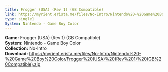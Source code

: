```yaml
---
title: Frogger (USA) (Rev 1) (GB Compatible)
link: https://myrient.erista.me/files/No-Intro/Nintendo%20-%20Game%20Boy%20Color/Frogger%20(USA)%20(Rev%201)%20(GB%20Compatible).zip
type: single1
System: Nintendo - Game Boy Color
---
```

<b>Game:</b> Frogger (USA) (Rev 1) (GB Compatible)<br>
<b>System:</b> Nintendo - Game Boy Color<br>
<b>Collection:</b> No-Intro<br>
<b>Download:</b> https://myrient.erista.me/files/No-Intro/Nintendo%20-%20Game%20Boy%20Color/Frogger%20(USA)%20(Rev%201)%20(GB%20Compatible).zip